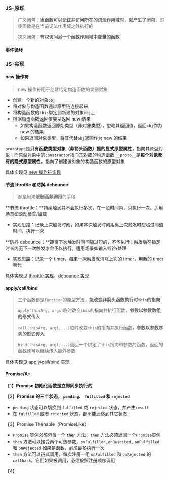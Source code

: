 ### JS-原理

> 广义闭包：**当函数可以记住并访问所在的词法作用域时，就产生了闭包**，即使函数是在当前词法作用域之外执行的
>
> 狭义闭包：**有权访问另一个函数作用域中变量的函数**

#### 事件循环

### JS-实现

#### new 操作符

> new 操作符用于创建给定构造函数的实例对象

- 创建一个新的对象`obj`
- 将对象与构造函数通过原型链连接起来
- 将构造函数的`this`绑定到新建的对象`obj`上
- 根据构造函数返回值类型返回 new 结果
  - 如果构造函数返回原始类型（非对象类型），忽略其返回值，返回`obj`作为 new 的结果
  - 如果返回对象类型，将其代替`obj`返回作为 new 的结果

`prototype`是**只有函数类型对象（非箭头函数）拥的显式原型属性**，指向其原型对象；而原型对象中的`constructor`指向其对应的构造函数
`__proto__`是**每个对象都有的隐式原型属性**，指向了创建该对象的构造函数的原型对象

具体实现见 [new 操作符实现](https://github.com/Bersder/leetcode/blob/master/src/base-structure/implementation/new.ts)

#### 节流 throttle 和防抖 debounce

> 都是用来**限制高频调用**的手段

**节流 throttle：**持续触发并不会执行多次，在一段时间内，只执行一次。适用场景如滚动检查/加载

- 实现思路：记录上次触发时刻，如果本次触发时刻距离上次触发时刻超过阈值时间，执行一次

**防抖 debounce：**距离下次触发时间间隔过短的，不予执行；触发后在指定时长内无下一次触发才会予以执行。适用场景如输入校验/处理

- 实现思路：记录一个 timer，每来一次触发就清除上次的 timer，用新的 timer 替代

具体实现见 [throttle 实现](https://github.com/Bersder/leetcode/blob/master/src/base-structure/implementation/throttle.ts)、[debounce 实现](https://github.com/Bersder/leetcode/blob/master/src/base-structure/implementation/debounce.ts)

#### apply/call/bind
> 三个函数都是`Function`的原型方法，**能改变非箭头函数执行时`this`的指向**
>
> `apply(thisArg, args)`临时改变`this`的指向并执行函数，**参数以参数数组的形式传入**
>
> `call(thisArg, arg1,...)`临时改变`this`的指向并执行函数，**参数以参数序列的形式传入**
>
> `bind(thisArg, arg1,...)`返回一个绑定了`this`指向和参数的函数，返回的函数还可以继续传入额外参数

具体实现见 [apply/call/bind 实现](https://github.com/Bersder/leetcode/blob/master/src/base-structure/implementation/apply-call-bind.ts)

#### Promise/A+

【1】**Promise 初始化函数是立即同步执行的**

【2】**Promise 的三个状态， `pending`、 `fulfilled` 和 `rejected`**

-  `pending` 状态可以切换到 `fulfilled` 或 `rejected` 状态，并产生`result`
- 在 `fulfilled` 或者 `rejected` 状态，都不能迁移到其它状态

【3】Promise Thenable（PromiseLike）

- `Promise` 实例必须包含一个 `then` 方法，`then` 方法必须返回一个`Promise`实例
- `then` 方法可以接受两个可选参数，`onFulfilled`, `onRejected` , `onFulfilled` 和 `onRejected` 如果是函数，必须最多执行一次
- `then` 方法可以链式调用，每次注册一组 `onFulfilled` 和 `onRejected` 的 `callback`。它们如果被调用，必须按照注册顺序调用

【4】



